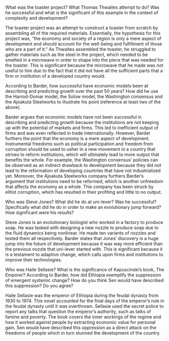 What was the toaster project? What Thomas Thwaites attempt to do? Was he successful and what is the significant of this example in the context of complexity and development?

The toaster project was an attempt to construct a toaster from scratch by assembling all of the required materials. Essentially, the hypothesis for this project was, “the economy and society of a region is only a mere aspect of development and should account for the well-being and fulfillment of those who are a part of it.” As Thwaites assembled the toaster, he struggled to gather materials such as the steel in the project, which needed to be smelted in a microwave in order to shape into the piece that was needed for the toaster. This is significant because the microwave that he made was not useful to him due to the fact that it did not have all the sufficient parts that a firm or institution of a developed country would. 

According to Barder, how successful have economic models been at describing and predicting growth over the past 50 years?  How did he use the Harrod-Domar model, the Solow model, the Washington consensus and the Ajoakuta Steelworks to illustrate his point (reference at least two of the above).

Barder argues that economic models have not been successful in describing and predicting growth because the institutions are not keeping up with the potential of markets and firms. This led to inefficient output of firms and was even reflected in trade internationally. However, Barder furthers the point that the economy is a mere aspect of development. Instrumental freedoms such as political participation and freedom from corruption should be used to usher in a new movement in a country that strives to reform institutions, which will ultimately lead to more output that benefits the whole. For example, the Washington consensus’ policies can be observed as an indirect drawback to development because they did not lead to the reformation of developing countries that have not industrialized yet. Moreover, the Ajoakuta Steelworks company furthers Barder’s argument that institutions need to be reformed, which is another unfreedom that affects the economy as a whole. This company has been struck by elitist corruption, which has resulted in their profiting and little to no output.

Who was Steve Jones? What did he do at uni-lever? Was he successful?  Specifically what did he do in order to make an evolutionary jump forward?  How significant were his results?

Steve Jones is an evolutionary biologist who worked in a factory to produce soap. He was tasked with designing a new nozzle to produce soap due to the fluid dynamics being nonlinear. He made ten variants of nozzles and tested them all respectively. Barder states that Jones’ discovery is a huge jump into the future of development because it was way more efficient than the previous nozzle that uni-lever started with. This is significant because it is a testament to adaptive change, which calls upon firms and institutions to improve their technologies.

Who was Haile Sellasie?  What is the significance of Kapuscinski’s book, The Emporer?  According to Barder, how did Ethiopia exemplify the suppression of emergent systemic change?  How do you think Sen would have described this suppression? Do you agree?

Haile Sellasie was the emperor of Ethiopia during the feudal dynasty from 1930 to 1974. This novel accounted for the final days of the emperor’s rule in the feudal dynasty until it was overthrown. Sellasie used the secret police to report any talks that question the emperor’s authority, such as talks of famine and poverty. The book covers the inner workings of the regime and how it worked against people by extracting economic value for personal gain. Sen would have described this oppression as a direct attack on the freedoms of people which in turn stunned the development of the country.

